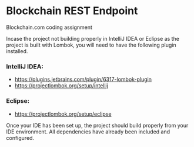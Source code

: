 # Blockchain REST Endpoint
Blockchain.com coding assignment

Incase the project not building properly in IntelliJ IDEA or Eclipse as the project is built with Lombok, 
you will need to have the following plugin installed.

### IntelliJ IDEA:
- https://plugins.jetbrains.com/plugin/6317-lombok-plugin
- https://projectlombok.org/setup/intellij

### Eclipse:
- https://projectlombok.org/setup/eclipse

Once your IDE has been set up, the project should build properly from your IDE environment. All dependencies have already been included and configured.
